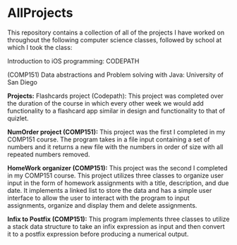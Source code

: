 # AllProjects
This repository contains a collection of all of the projects I have worked on throughout the 
following computer science classes, followed by school at which I took the class:

Introduction to iOS programming: CODEPATH

(COMP151) Data abstractions and Problem solving with Java: University of San Diego

<strong>Projects:</strong>
  Flashcards project (Codepath):
      This project was completed over the duration of the course in which every other week we would add 
      functionality to a flashcard app similar in design and functionality to that of quizlet. 

  <strong>NumOrder project (COMP151):</strong>
      This project was the first I completed in my COMP151 course. The program takes in a file input containing
      a set of numbers and it returns a new file with the numbers in order of size with all repeated numbers removed.
  
  <strong>HomeWork organizer (COMP151):</strong>
      This project was the second I completed in my COMP151 course. This project utilizes three classes to organize user
      input in the form of homework assignments with a title, description, and due date. It implements a linked list to 
      store the data and has a simple user interface to allow the user to interact with the program to input assignments, 
      organize and display them and delete assignments. 
  
 <strong>Infix to Postfix (COMP151):</strong>
      This program implements three classes to utilize a stack data structure to take an infix expression as input and 
      then convert it to a postfix expression before producing a numerical output.
      
  
